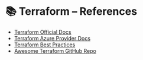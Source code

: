 # 📚 Terraform – References

- [Terraform Official Docs](https://developer.hashicorp.com/terraform/docs)
- [Terraform Azure Provider Docs](https://registry.terraform.io/providers/hashicorp/azurerm/latest/docs)
- [Terraform Best Practices](https://www.terraform-best-practices.com/)
- [Awesome Terraform GitHub Repo](https://github.com/shuaibiyy/awesome-terraform)
